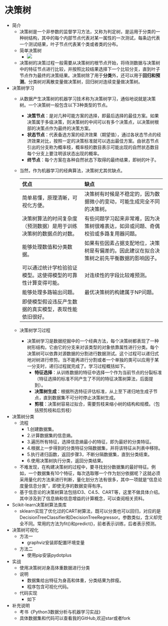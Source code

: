 # 决策树
- 简介
	- 决策树是一个非参数的监督学习方法，又称为判定树，是运用于分类的一种树结构，其中的每个内部节点代表对某一属性的一次测试，每条边代表一个测试结果，叶子节点代表某个类或者类的分布。
	- 简单决策树
		- ![](https://img-blog.csdnimg.cn/20190301161232838.png)
	- 决策树的决策过程一般需要从决策树的根节点开始，将待测数据与决策树中的特征节点进行比较，并按照比较结果选择下一个比较分支，直到叶子节点作为最终的决策结果。决策树除了用于**分类**外，还可以用于**回归和预测**。分类树对离散变量做决策树，回归树对连续变量做决策树。
- 决策树学习
	- 从数据产生决策树的机器学习技术称为决策树学习，通俗地说就是决策树。一个决策树一般包含以下3种类型的节点。
		- **决策节点**：是对几种可能方案的选择，即最后选择的最佳方案。如果决策属于多级决策，则决策树的中间可以有多个决策点，以决策树根部的决策点作为最终的决策方案。
		- **状态节点**：代表备选方案的经济效果（期望值），通过各状态节点的经济效果对比，按照一定的决策标准就可以选出最佳方案。由状态节点引出的分支称为概率枝，概率枝的数目表示可能出现的自然状态数目每个分支上要注明该状态出现的概率。
		- **终节点**：每个方案在各种自然状态下取得的最终结果，即树的叶子。
	- 当然，作为机器学习的经典算法，决策树尤其优缺点。

		|优点|缺点|
		|:---|:---|
		| 简单易懂，原理清晰，可视化方便。 |决策树有时候是不稳定的，因为数据微小的变动，可能生成完全不同的决策树。|
		|决策树算法的时间复杂度（预测数据）是用于训练决策树的数据点的对数。|有些问题学习起来非常难，因为决策树很难表达，如异或问题、奇偶校验或多路复用器问题。|
		|能够处理数值和分类数据。|如果有些因素占据支配地位，决策树是有偏差的。因此建议在拟合决策树之前先平衡数据的影响因子。|
		|可以通过统计学检验验证模型。这使得模型的可靠性计算变得可能。|对连续性的字段比较难预测。|
		|能够处理多路输出问题。|最优决策树的构建属于NP问题。|
		|即使模型假设违反产生数据的真实模型，表现性能依旧很好。||
	- 决策树学习过程
		- 决策树学习是数据挖掘中的一个经典方法，每个决策树都表现了一种树形结构，它由它的分支来对该类型的对象依靠属性进行分类。每个决策树可以依靠对源数据的分割进行数据测试。这个过程可以递归式地对树进行修剪。当不能再进行分割或者一个单独的类可以应用于某一分支时，递归过程就完成了。学习过程概括如下。
			- **特征选择**：从训练数据的特征中选择一个作为当前节点的分裂标准（特征选择的标准不同产生了不同的特征决策树算法，后面提到）。
			- **决策树生成**：根据所选特征评估标准，从上至下递归地生成子节点，直到数据集不可分时停止决策树生成。
			- **剪枝**：决策树容易过拟合，需要剪枝来缩小树的结构和规模。（包括预剪枝和后剪枝）
- 决策树分类
	- 流程
		- 1.创建数据集。
		- 2.计算数据集的信息熵。
		- 3.遍历所有特征，选择信息熵最小的特征，即为最好的分类特征。
		- 4.根据上一步得到的分类特征分隔数据集，并将该特征从列表中移除。
		- 5.执行递归函数，返回步骤3，不断分隔数据集，直到分类结束。
		- 6.使用决策树执行分类，返回分类结果。
	- 不难发现，在构建决策树的过程中，要寻找划分数据集的最好特征。例如，一个数据集有10个特征，每次选取哪一个作为划分依据呢？这就必须采用量化的方法来进行判断，量化划分方法有很多，其中一项就是“信息论度量信息分类”，即使无序的数据变得有序。
	- 基于信息论的决策树算法包括ID3、C4.5、CART等，这里不做具体介绍。其中涉及到了信息熵和信息增益的计算概念，可以查阅相关资料。
- Scikit-learn决策树算法类库
	- sklearn实现了优化过的CART树算法，既可以分类也可以回归，对应的是DecisionTreeClassifier和DecisionTreeRegressor。参数类似，含义却完全不同。常用的方法为fit()和predict()，前者表示训练，后者表示预测。
- 决策树可视化
	- 方法一
		- graphviz安装即配置环境变量
	- 方法二
		- 使用pip安装pydotplus
- 实战
	- 使用决策树对身高体重数据进行分类
	- 说明
		- 数据集给出特征为身高和体重，分类结果为胖瘦。
		- 程序包含可视化代码。
	- 代码实现
		- 如下
- 补充说明
	- 考书《Python3数据分析与机器学习实战》
	- 具体数据集和代码可以查看我的GitHub,欢迎star或者fork